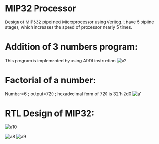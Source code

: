 # MIP32 Processor

Design of MIPS32 pipelined Microprocessor using Verilog.It have 5 pipline stages, which increases the speed of processor nearly 5 times.

# Addition of 3 numbers program:
This program is implemented by using ADDI instruction
![a2](https://user-images.githubusercontent.com/114133847/201174738-1ad54600-2e34-4c7f-aacd-a5d486f5100b.png)

# Factorial of a number:
Number=6 ;
output=720 ;
hexadecimal form of 720 is 32'h 2d0
![a1](https://user-images.githubusercontent.com/114133847/201174705-2f20a773-dec9-4a11-8e68-b8eda1017c34.png)

# RTL Design of MIP32:
![a10](https://user-images.githubusercontent.com/114133847/201176958-38fbbab5-c04d-427f-aba6-99ae5871fd4f.png)

![a8](https://user-images.githubusercontent.com/114133847/201176935-2395c208-2f84-41f0-8c3d-3e8f9a895afd.png)
![a9](https://user-images.githubusercontent.com/114133847/201176946-27f2168a-7ebf-4d49-bd7e-a1f26ae7e056.png)

